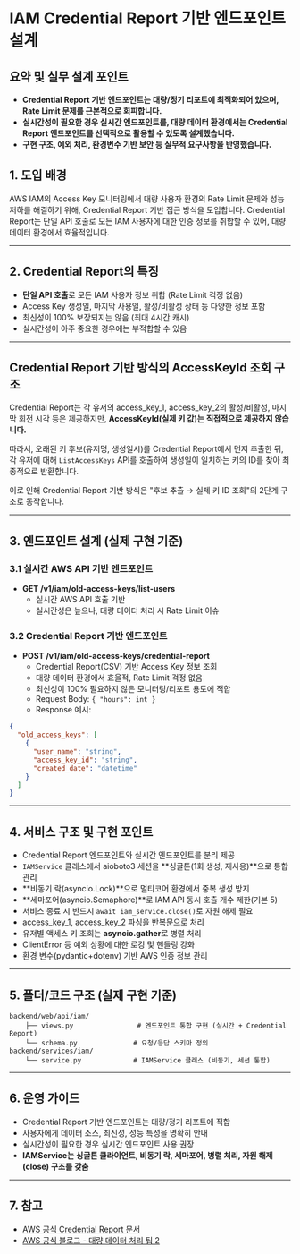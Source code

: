 # IAM Credential Report 기반 엔드포인트 설계

## 요약 및 실무 설계 포인트

- **Credential Report 기반 엔드포인트는 대량/정기 리포트에 최적화되어 있으며, Rate Limit 문제를 근본적으로 회피합니다.**
- **실시간성이 필요한 경우 실시간 엔드포인트를, 대량 데이터 환경에서는 Credential Report 엔드포인트를 선택적으로 활용할 수 있도록 설계했습니다.**
- **구현 구조, 예외 처리, 환경변수 기반 보안 등 실무적 요구사항을 반영했습니다.**

## 1. 도입 배경

AWS IAM의 Access Key 모니터링에서 대량 사용자 환경의 Rate Limit 문제와 성능 저하를 해결하기 위해, Credential Report 기반 접근 방식을 도입합니다. Credential Report는 단일 API 호출로 모든 IAM 사용자에 대한 인증 정보를 취합할 수 있어, 대량 데이터 환경에서 효율적입니다.

---

## 2. Credential Report의 특징

- **단일 API 호출**로 모든 IAM 사용자 정보 취합 (Rate Limit 걱정 없음)
- Access Key 생성일, 마지막 사용일, 활성/비활성 상태 등 다양한 정보 포함
- 최신성이 100% 보장되지는 않음 (최대 4시간 캐시)
- 실시간성이 아주 중요한 경우에는 부적합할 수 있음

---

## Credential Report 기반 방식의 AccessKeyId 조회 구조

Credential Report는 각 유저의 access_key_1, access_key_2의 활성/비활성, 마지막 회전 시각 등은 제공하지만, **AccessKeyId(실제 키 값)는 직접적으로 제공하지 않습니다.**

따라서, 오래된 키 후보(유저명, 생성일시)를 Credential Report에서 먼저 추출한 뒤, 각 유저에 대해 `ListAccessKeys` API를 호출하여 생성일이 일치하는 키의 ID를 찾아 최종적으로 반환합니다.

이로 인해 Credential Report 기반 방식은 "후보 추출 → 실제 키 ID 조회"의 2단계 구조로 동작합니다.

---

## 3. 엔드포인트 설계 (실제 구현 기준)

### 3.1 실시간 AWS API 기반 엔드포인트

- **GET /v1/iam/old-access-keys/list-users**
  - 실시간 AWS API 호출 기반
  - 실시간성은 높으나, 대량 데이터 처리 시 Rate Limit 이슈

### 3.2 Credential Report 기반 엔드포인트

- **POST /v1/iam/old-access-keys/credential-report**
  - Credential Report(CSV) 기반 Access Key 정보 조회
  - 대량 데이터 환경에서 효율적, Rate Limit 걱정 없음
  - 최신성이 100% 필요하지 않은 모니터링/리포트 용도에 적합
  - Request Body: `{ "hours": int }`
  - Response 예시:

```json
{
  "old_access_keys": [
    {
      "user_name": "string",
      "access_key_id": "string",
      "created_date": "datetime"
    }
  ]
}
```

---

## 4. 서비스 구조 및 구현 포인트

- Credential Report 엔드포인트와 실시간 엔드포인트를 분리 제공
- `IAMService` 클래스에서 aioboto3 세션을 **싱글톤(1회 생성, 재사용)**으로 통합 관리
- **비동기 락(asyncio.Lock)**으로 멀티코어 환경에서 중복 생성 방지
- **세마포어(asyncio.Semaphore)**로 IAM API 동시 호출 개수 제한(기본 5)
- 서비스 종료 시 반드시 `await iam_service.close()`로 자원 해제 필요
- access_key_1, access_key_2 파싱을 반복문으로 처리
- 유저별 액세스 키 조회는 **asyncio.gather**로 병렬 처리
- ClientError 등 예외 상황에 대한 로깅 및 핸들링 강화
- 환경 변수(pydantic+dotenv) 기반 AWS 인증 정보 관리

---

## 5. 폴더/코드 구조 (실제 구현 기준)

```
backend/web/api/iam/
    ├── views.py                # 엔드포인트 통합 구현 (실시간 + Credential Report)
    └── schema.py              # 요청/응답 스키마 정의
backend/services/iam/
    └── service.py             # IAMService 클래스 (비동기, 세션 통합)
```

---

## 6. 운영 가이드

- Credential Report 기반 엔드포인트는 대량/정기 리포트에 적합
- 사용자에게 데이터 소스, 최신성, 성능 특성을 명확히 안내
- 실시간성이 필요한 경우 실시간 엔드포인트 사용 권장
- **IAMService는 싱글톤 클라이언트, 비동기 락, 세마포어, 병렬 처리, 자원 해제(close) 구조를 갖춤**

---

## 7. 참고

- [AWS 공식 Credential Report 문서](https://docs.aws.amazon.com/IAM/latest/UserGuide/credential-reports.html)
- [AWS 공식 블로그 - 대량 데이터 처리 팁 2](https://aws.amazon.com/ko/blogs/security/how-to-monitor-and-query-iam-resources-at-scale-part-2/)
